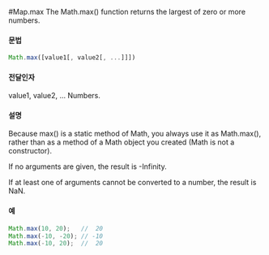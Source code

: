 #Map.max
The Math.max() function returns the largest of zero or more numbers.



#### 문법

```javascript
Math.max([value1[, value2[, ...]]])
```

#### 전달인자

value1, value2, ...
Numbers.



#### 설명

Because max() is a static method of Math, you always use it as Math.max(), rather than as a method of a Math object you created (Math is not a constructor).

If no arguments are given, the result is -Infinity.

If at least one of arguments cannot be converted to a number, the result is NaN.



#### 예

```javascript
Math.max(10, 20);   //  20
Math.max(-10, -20); // -10
Math.max(-10, 20);  //  20
```



